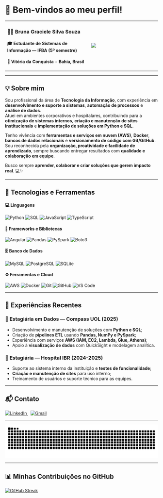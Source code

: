 # 👋 Bem-vindos ao meu perfil!

<table>
  <tr>
    <td width="55%">
      <h3>👩‍💻 Bruna Graciele Silva Souza</h3>
      <h4>🎓 Estudante de Sistemas de Informação — IFBA (5º semestre)</h4>
      <h4>📍 Vitória da Conquista - Bahia, Brasil</h4>
    </td>
    <td width="45%">
      <img src="https://media2.giphy.com/media/v1.Y2lkPTc5MGI3NjExNjNpbWVsNW1ieDIyenJmdTVvOGwyOXFzcnYxZHhnamlrcWFuNWc0YSZlcD12MV9pbnRlcm5hbF9naWZfYnlfaWQmY3Q9Zw/L1R1tvI9svkIWwpVYr/giphy.gif" width="330"/>
    </td>
  </tr>
</table>

---

## 💡 Sobre mim  
Sou profissional da área de **Tecnologia da Informação**, com experiência em **desenvolvimento e suporte a sistemas**, **automação de processos** e **análise de dados**.  
Atuei em ambientes corporativos e hospitalares, contribuindo para a **otimização de sistemas internos**, **criação e manutenção de sites institucionais** e **implementação de soluções em Python e SQL**.  

Tenho vivência com **ferramentas e serviços em nuvem (AWS)**, **Docker**, **bancos de dados relacionais** e **versionamento de código com Git/GitHub**.  
Sou reconhecida pela **organização, proatividade e facilidade de aprendizado**, sempre buscando entregar resultados com **qualidade e colaboração em equipe**.  

Busco sempre **aprender, colaborar e criar soluções que gerem impacto real**. 💻✨  

---

## 🧠 Tecnologias e Ferramentas  
#### 💻 Linguagens
![Python](https://img.shields.io/badge/Python-3776AB?style=for-the-badge&logo=python&logoColor=white)
![SQL](https://img.shields.io/badge/SQL-003B57?style=for-the-badge&logo=postgresql&logoColor=white)
![JavaScript](https://img.shields.io/badge/JavaScript-F7DF1E?style=for-the-badge&logo=javascript&logoColor=black)
![TypeScript](https://img.shields.io/badge/TypeScript-3178C6?style=for-the-badge&logo=typescript&logoColor=white)

#### 🧩 Frameworks e Bibliotecas
![Angular](https://img.shields.io/badge/Angular-DD0031?style=for-the-badge&logo=angular&logoColor=white)
![Pandas](https://img.shields.io/badge/Pandas-150458?style=for-the-badge&logo=pandas&logoColor=white)
![PySpark](https://img.shields.io/badge/PySpark-E25A1C?style=for-the-badge&logo=apachespark&logoColor=white)
![Boto3](https://img.shields.io/badge/Boto3-232F3E?style=for-the-badge&logo=amazonaws&logoColor=white)

#### 🗄️ Banco de Dados
![MySQL](https://img.shields.io/badge/MySQL-4479A1?style=for-the-badge&logo=mysql&logoColor=white)
![PostgreSQL](https://img.shields.io/badge/PostgreSQL-4169E1?style=for-the-badge&logo=postgresql&logoColor=white)
![SQLite](https://img.shields.io/badge/SQLite-07405E?style=for-the-badge&logo=sqlite&logoColor=white)

#### ⚙️ Ferramentas e Cloud
![AWS](https://img.shields.io/badge/AWS-FF9900?style=for-the-badge&logo=amazonaws&logoColor=white)
![Docker](https://img.shields.io/badge/Docker-2496ED?style=for-the-badge&logo=docker&logoColor=white)
![Git](https://img.shields.io/badge/Git-F05032?style=for-the-badge&logo=git&logoColor=white)
![GitHub](https://img.shields.io/badge/GitHub-181717?style=for-the-badge&logo=github&logoColor=white)
![VS Code](https://img.shields.io/badge/VS%20Code-007ACC?style=for-the-badge&logo=visualstudiocode&logoColor=white)

---

## 🧩 Experiências Recentes  

### 💼 **Estagiária em Dados — Compass UOL (2025)**  
- Desenvolvimento e manutenção de soluções com **Python e SQL**;  
- Criação de **pipelines ETL** usando **Pandas, NumPy e PySpark**;  
- Experiência com serviços **AWS (IAM, EC2, Lambda, Glue, Athena)**;  
- Apoio à **visualização de dados** com QuickSight e modelagem analítica.

### 🏥 **Estagiária — Hospital IBR (2024-2025)**  
- Suporte ao sistema interno da instituição e **testes de funcionalidade**;  
- **Criação e manutenção de sites** para uso interno;  
- Treinamento de usuários e suporte técnico para as equipes.

---

## 📬 Contato  

<p align="left">
  <a href="https://linkedin.com/in/bruna-graciele" target="_blank">
    <img src="https://img.shields.io/badge/LinkedIn-0A66C2?style=for-the-badge&logo=linkedin&logoColor=white" alt="LinkedIn"/>
  </a>
  &nbsp;
  <a href="mailto:brunagraciele01@icloud.com">
    <img src="https://img.shields.io/badge/Gmail-EA4335?style=for-the-badge&logo=gmail&logoColor=white" alt="Gmail"/>
  </a>
</p>

---

<img src="https://raw.githubusercontent.com/BrunaInCodes/BrunaInCodes/output/snake.svg" alt="Snake animation" />

---

## 📊 Minhas Contribuições no GitHub  

[![GitHub Streak](https://streak-stats.demolab.com/?user=BrunaInCodes&theme=radical)](https://git.io/streak-stats)

